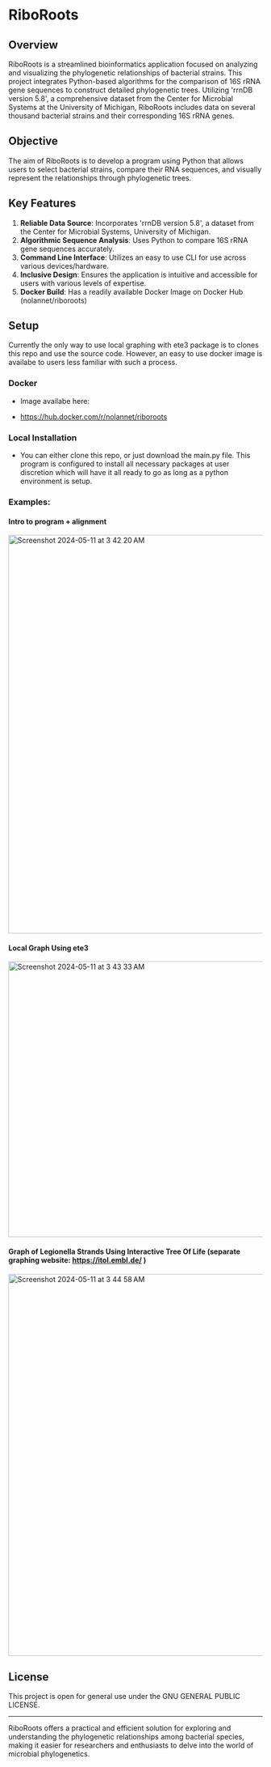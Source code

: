 # RiboRoots

## Overview

RiboRoots is a streamlined bioinformatics application focused on analyzing and visualizing the phylogenetic relationships of bacterial strains. This project integrates Python-based algorithms for the comparison of 16S rRNA gene sequences to construct detailed phylogenetic trees. Utilizing 'rrnDB version 5.8', a comprehensive dataset from the Center for Microbial Systems at the University of Michigan, RiboRoots includes data on several thousand bacterial strains and their corresponding 16S rRNA genes.

## Objective

The aim of RiboRoots is to develop a program using Python that allows users to select bacterial strains, compare their RNA sequences, and visually represent the relationships through phylogenetic trees.

## Key Features

1. **Reliable Data Source**: Incorporates 'rrnDB version 5.8', a dataset from the Center for Microbial Systems, University of Michigan.
2. **Algorithmic Sequence Analysis**: Uses Python to compare 16S rRNA gene sequences accurately.
3. **Command Line Interface**: Utilizes an easy to use CLI for use across various devices/hardware.
4. **Inclusive Design**: Ensures the application is intuitive and accessible for users with various levels of expertise.
5. **Docker Build**: Has a readily available Docker Image on Docker Hub (nolannet/riboroots)

## Setup
Currently the only way to use local graphing with ete3 package is to clones this repo and use the source code. However, an easy to use docker image is availabe to users less familiar with such a process.

### Docker
 * Image availabe here:
  - https://hub.docker.com/r/nolannet/riboroots

### Local Installation
 * You can either clone this repo, or just download the main.py file. This program is configured to install all necessary packages at user discretion which will have it all ready to go as long as a python environment is setup.

### Examples:
#### Intro to program + alignment
<img width="788" alt="Screenshot 2024-05-11 at 3 42 20 AM" src="https://github.com/nolan-net/RiboRoots/assets/91292872/70ffa27e-d927-4fc2-87a2-480b3f2d4e00">

#### Local Graph Using ete3
<img width="545" alt="Screenshot 2024-05-11 at 3 43 33 AM" src="https://github.com/nolan-net/RiboRoots/assets/91292872/7b6b6fba-3b7d-4e76-acfc-005b459edf17">

#### Graph of Legionella Strands Using Interactive Tree Of Life (separate graphing website: https://itol.embl.de/ )
<img width="755" alt="Screenshot 2024-05-11 at 3 44 58 AM" src="https://github.com/nolan-net/RiboRoots/assets/91292872/65f2a870-c720-48e8-9ee8-da791cb85a96">

## License

This project is open for general use under the GNU GENERAL PUBLIC LICENSE.

---

RiboRoots offers a practical and efficient solution for exploring and understanding the phylogenetic relationships among bacterial species, making it easier for researchers and enthusiasts to delve into the world of microbial phylogenetics.
